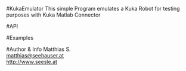 #KukaEmulator
This simple Program emulates a Kuka Robot for testing purposes with Kuka Matlab Connector

#API

#Examples

#Author & Info
Matthias S.<br/>
matthias@seehauser.at<br/>
http://www.seesle.at